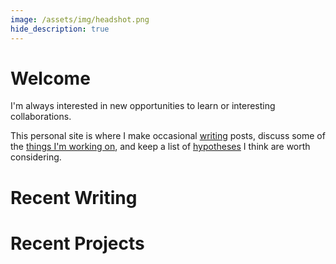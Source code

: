 ```yaml
---
image: /assets/img/headshot.png
hide_description: true
---
```



# Welcome

I'm always interested in new opportunities to learn or interesting collaborations.

This personal site is where I make occasional [writing] posts, discuss some of the [things I'm working on][projects], and keep a list of [hypotheses] I think are worth considering.

# Recent Writing

<!--posts-->

# Recent Projects

<!--projects-->

[writing]: /writing
[projects]: projects.md
[resume]: resume.md
[hypotheses]: hypotheses.md
